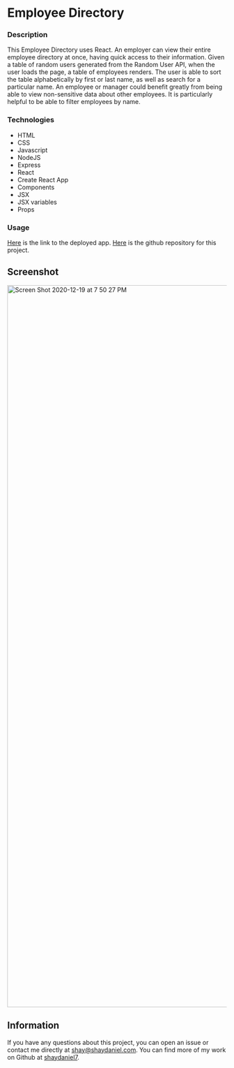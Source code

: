 # Employee Directory

### Description
This Employee Directory uses React. An employer can view their entire employee directory at once, having quick access to their information. Given a table of random users generated from the Random User API, when the user loads the page, a table of employees renders. The user is able to sort the table alphabetically by first or last name, as well as search for a particular name. An employee or manager could benefit greatly from being able to view non-sensitive data about other employees. It is particularly helpful to be able to filter employees by name.

### Technologies
* HTML
* CSS
* Javascript
* NodeJS
* Express
* React
* Create React App
* Components
* JSX
* JSX variables
* Props

### Usage

[Here](https://shaydaniel7.github.io/user-directory/) is the link to the deployed app.  [Here](https://github.com/shaydaniel7/user-directory "Link to github repository") is the github repository for this project.

## Screenshot
<img width="1654" alt="Screen Shot 2020-12-19 at 7 50 27 PM" src="https://user-images.githubusercontent.com/67557233/102704685-8362fd00-4233-11eb-9f97-4ee4b617c9a6.png">


## Information
If you have any questions about this project, you can open an issue or contact me directly at shay@shaydaniel.com. You can find more of my work on Github at [shaydaniel7](https://github.com/shaydaniel7/).  
